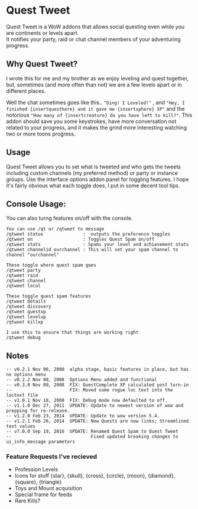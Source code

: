 # Quest Tweet
Quest Tweet is a WoW addons that allows social questing even while you are continents or levels apart.  
It notifies your party, raid or chat channel members of your adventuring progress.

## Why Quest Tweet?
I wrote this for me and my brother as we enjoy leveling and quest together, but, 
sometimes (and more often than not) we are a few levels apart or in different places. 

Well the chat sometimes goes like this.. `"Ding! I Leveled!"` , 
and `"Hey, I finished {insertquesthere} and it gave me {insertxphere} XP"` and the notorious 
`"How many of {insertcreature} do you have left to kill?"`. 
This addon should save you some keystrokes, have more conversation not related to your progress, 
and it makes the grind more interesting watching two or more toons progress.

## Usage
Quest Tweet allows you to set what is tweeted and who gets the tweets 
including custom channels (my preferred method) or party or instance groups. 
Use the interface options addon panel for toggling features.
I hope it's fairly obvious what each toggle does, I put in some decent tool tips.

## Console Usage:
You can also turng features on/off with the console. 
```
You can use /qt or /qtweet to message
/qtweet status               :  outputs the preference toggles
/qtweet on                   : Toggles Quest Spam on/off
/qtweet stats                : Spams your level and achievement stats
/qtweet channelid ourchannel : This will set your spam channel to channel "ourchannel"

These toggle where quest spam goes
/qtweet party 
/qtweet raid 
/qtweet channel
/qtweet local

These toggle quest spam features
/qtweet details
/qtweet discovery
/qtweet questxp
/qtweet levelup
/qtweet killxp

I use this to ensure that things are working right
/qtweet debug
```

## Notes
```
-- v0.2.1 Nov 06, 2008  alpha stage, basic features in place, but has no options menu
-- v0.2.2 Nov 08, 2008  Options Menu added and functional
-- v0.3.0 Nov 09, 2008  FIX: QuestComplete XP calculated post turn-in
--						FIX: Moved some rogue loc text into the loctext file
-- v1.0.1 Nov 18, 2008  FIX: Debug mode now defaulted to off.
-- v1.1.0 Dec 27, 2011  UPDATE: Update to newest version of wow and prepping for re-release.
-- v1.2.0 Feb 23, 2014  UPDATE: Update to wow version 5.4.
-- v1.2.1 Feb 26, 2014  UPDATE: New Quests are now links; Streamlined text values
-- v7.0.0 Sep 19, 2016  UPDATE: Renamed Quest Spam to Quest Tweet
--                              Fixed updated breaking changes to ui_info_message parameters

```

### Feature Requests I've recieved
- Profession Levels
- Icons for stuff  {star}, {skull}, {cross}, {circle}, {moon}, {diamond}, {square}, {triangle}
- Toys and Mount acquisition
- Special frame for feeds
- Rare Kills?


